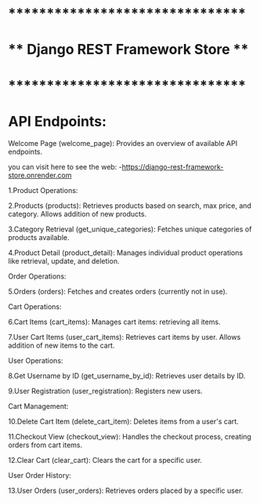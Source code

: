 # *******************************
# ** Django REST Framework Store **
# *******************************

# API Endpoints:

Welcome Page (welcome_page): Provides an overview of available API endpoints.

you can visit here to see the web:
-https://django-rest-framework-store.onrender.com

1.Product Operations:

2.Products (products):
   Retrieves products based on search, max price, and category.
   Allows addition of new products.

3.Category Retrieval (get_unique_categories): Fetches unique categories of products available.

4.Product Detail (product_detail): Manages individual product operations like retrieval, update, and deletion.

Order Operations:

5.Orders (orders): Fetches and creates orders (currently not in use).

Cart Operations:

6.Cart Items (cart_items):
  Manages cart items: retrieving all items.

7.User Cart Items (user_cart_items):
  Retrieves cart items by user.
  Allows addition of new items to the cart.

User Operations:

8.Get Username by ID (get_username_by_id): Retrieves user details by ID.

9.User Registration (user_registration): Registers new users.

Cart Management:

10.Delete Cart Item (delete_cart_item): Deletes items from a user's cart.

11.Checkout View (checkout_view):
  Handles the checkout process, creating orders from cart items.

12.Clear Cart (clear_cart): Clears the cart for a specific user.

User Order History:

13.User Orders (user_orders): Retrieves orders placed by a specific user.
